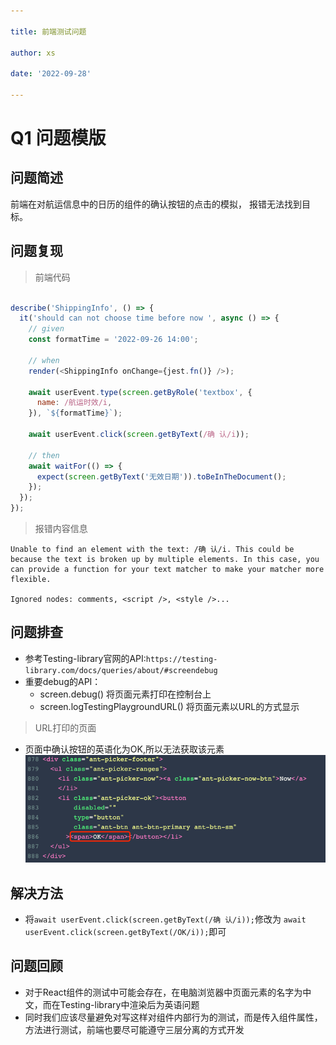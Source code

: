 ```yaml
---

title: 前端测试问题

author: xs

date: '2022-09-28'

---
```

# Q1 问题模版
## 问题简述
前端在对航运信息中的日历的组件的确认按钮的点击的模拟，
报错无法找到目标。


## 问题复现
> 前端代码
```js

describe('ShippingInfo', () => {
  it('should can not choose time before now ', async () => {
    // given
    const formatTime = '2022-09-26 14:00';

    // when
    render(<ShippingInfo onChange={jest.fn()} />);

    await userEvent.type(screen.getByRole('textbox', {
      name: /航运时效/i,
    }), `${formatTime}`);

    await userEvent.click(screen.getByText(/确 认/i));

    // then
    await waitFor(() => {
      expect(screen.getByText('无效日期')).toBeInTheDocument();
    });
  });
});
```

> 报错内容信息

```text
Unable to find an element with the text: /确 认/i. This could be because the text is broken up by multiple elements. In this case, you can provide a function for your text matcher to make your matcher more flexible.

Ignored nodes: comments, <script />, <style />...

```

## 问题排查

- 参考Testing-library官网的API:`https://testing-library.com/docs/queries/about/#screendebug`
- 重要debug的API：
    - screen.debug() 将页面元素打印在控制台上
    - screen.logTestingPlaygroundURL() 将页面元素以URL的方式显示

> URL打印的页面

- 页面中确认按钮的英语化为OK,所以无法获取该元素
![Debug_Page](./static/img.png)

## 解决方法

- 将`await userEvent.click(screen.getByText(/确 认/i));`修改为
  `await userEvent.click(screen.getByText(/OK/i));`即可

## 问题回顾

- 对于React组件的测试中可能会存在，在电脑浏览器中页面元素的名字为中文，而在Testing-library中渲染后为英语问题 
- 同时我们应该尽量避免对写这样对组件内部行为的测试，而是传入组件属性，方法进行测试，前端也要尽可能遵守三层分离的方式开发



